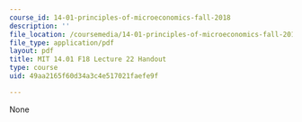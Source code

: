 ```yaml
---
course_id: 14-01-principles-of-microeconomics-fall-2018
description: ''
file_location: /coursemedia/14-01-principles-of-microeconomics-fall-2018/49aa2165f60d34a3c4e517021faefe9f_MIT14_01F18_handout22.pdf
file_type: application/pdf
layout: pdf
title: MIT 14.01 F18 Lecture 22 Handout
type: course
uid: 49aa2165f60d34a3c4e517021faefe9f

---
```

None
